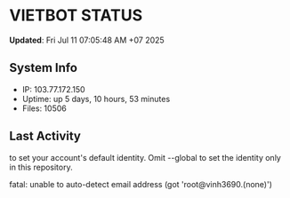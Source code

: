 # VIETBOT STATUS
**Updated**: Fri Jul 11 07:05:48 AM +07 2025

## System Info
- IP: 103.77.172.150
- Uptime: up 5 days, 10 hours, 53 minutes
- Files: 10506

## Last Activity

to set your account's default identity.
Omit --global to set the identity only in this repository.

fatal: unable to auto-detect email address (got 'root@vinh3690.(none)')
